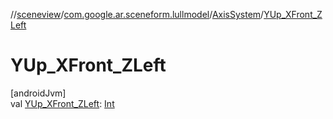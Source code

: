 //[sceneview](../../../index.md)/[com.google.ar.sceneform.lullmodel](../index.md)/[AxisSystem](index.md)/[YUp_XFront_ZLeft](-y-up_-x-front_-z-left.md)

# YUp_XFront_ZLeft

[androidJvm]\
val [YUp_XFront_ZLeft](-y-up_-x-front_-z-left.md): [Int](https://kotlinlang.org/api/latest/jvm/stdlib/kotlin/-int/index.html)
